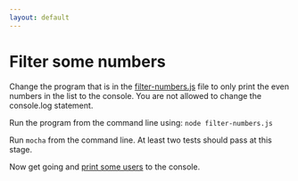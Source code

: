 ```yaml
---
layout: default
---
```


# Filter some numbers

Change the program that is in the [filter-numbers.js](filter-numbers.js) file to only print the even numbers in the list to the console. You are not allowed to change the console.log statement.

Run the program from the command line using: `node filter-numbers.js`

Run `mocha` from the command line. At least two tests should pass at this stage.

Now get going and [print some users](/node-tutorial/print.html) to the console.
